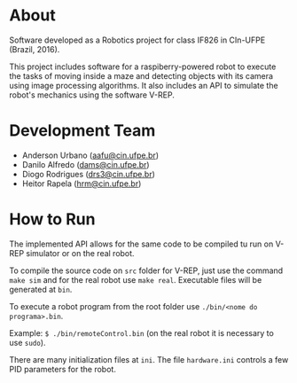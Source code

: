 # About

Software developed as a Robotics project for class IF826 in CIn-UFPE (Brazil, 2016).

This project includes software for a raspiberry-powered robot to execute the tasks of moving inside a maze and detecting objects with its camera using image processing algorithms. It also includes an API to simulate the robot's mechanics using the software V-REP.

# Development Team

- Anderson Urbano (aafu@cin.ufpe.br)
- Danilo Alfredo  (dams@cin.ufpe.br)
- Diogo Rodrigues (drs3@cin.ufpe.br)
- Heitor Rapela   (hrm@cin.ufpe.br)

# How to Run

The implemented API allows for the same code to be compiled tu run on V-REP simulator or on the real robot.

To compile the source code on `src` folder for V-REP, just use the command `make sim` and for the real robot use `make real`. Executable files will be generated at `bin`.

To execute a robot program from the root folder use `./bin/<nome do programa>.bin`.

Example: `$ ./bin/remoteControl.bin` (on the real robot it is necessary to use `sudo`).

There are many initialization files at `ini`. The file `hardware.ini` controls a few PID parameters for the robot.